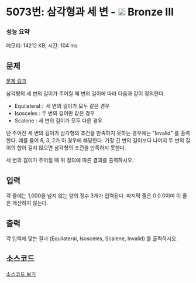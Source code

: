 # 5073번: 삼각형과 세 변 - <img src="https://static.solved.ac/tier_small/3.svg" style="height:20px" /> Bronze III

<!-- performance -->
### 성능 요약
메모리: 14212 KB, 시간: 104 ms
<!-- end -->

## 문제

[문제 링크](https://boj.kr/5073)

<p>삼각형의 세 변의 길이가 주어질 때 변의 길이에 따라 다음과 같이 정의한다.</p>

<ul>
<li>Equilateral : &nbsp;세 변의 길이가 모두 같은 경우</li>
<li>Isosceles : 두 변의 길이만 같은 경우</li>
<li>Scalene : 세 변의 길이가 모두 다른 경우</li>
</ul>

<p>단 주어진 세 변의 길이가 삼각형의 조건을 만족하지 못하는 경우에는 "Invalid" 를 출력한다. 예를 들어 6, 3, 2가 이 경우에 해당한다. 가장 긴 변의 길이보다 나머지 두 변의 길이의 합이 길지 않으면 삼각형의 조건을 만족하지 못한다.</p>

<p>세 변의 길이가 주어질 때 위 정의에 따른 결과를 출력하시오.</p>

## 입력

<p>각 줄에는 1,000을 넘지 않는 양의 정수 3개가 입력된다. 마지막 줄은 0 0 0이며 이 줄은 계산하지 않는다.</p>

## 출력

<p>각 입력에 맞는 결과&nbsp;(Equilateral, Isosceles, Scalene, Invalid) 를 출력하시오.</p>

## 소스코드

[소스코드 보기](Main.java)
